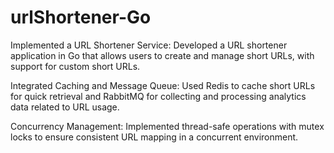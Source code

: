 # urlShortener-Go
Implemented a URL Shortener Service: Developed a URL shortener application in Go that allows users to create and manage short URLs, with support for custom short URLs.

Integrated Caching and Message Queue: Used Redis to cache short URLs for quick retrieval and RabbitMQ for collecting and processing analytics data related to URL usage.

Concurrency Management: Implemented thread-safe operations with mutex locks to ensure consistent URL mapping in a concurrent environment.